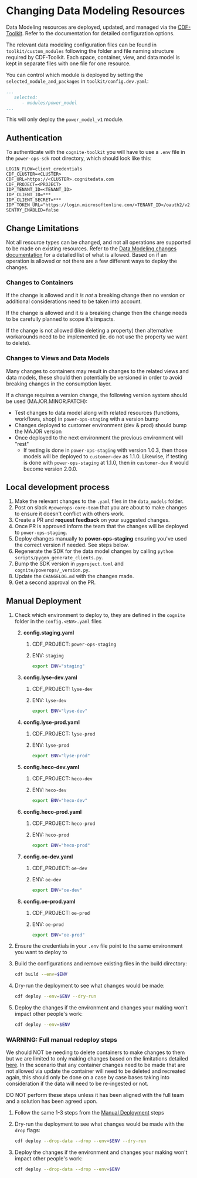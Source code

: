 # Changing Data Modeling Resources

Data Modeling resources are deployed, updated, and managed via the [CDF-Toolkit](https://developer.cognite.com/sdks/toolkit/).
Refer to the documentation for detailed configuration options.

The relevant data modeling configuration files can be found in `toolkit/custom_modules` following the folder
and file naming structure required by CDF-Toolkit. Each space, container, view, and data model is kept in separate
files with one file for one resource.

You can control which module is deployed by setting the `selected_module_and_packages` in
`toolkit/config.dev.yaml`:

```yaml
...
   selected:
      - modules/power_model
...
```

This will only deploy the `power_model_v1` module.

## Authentication

To authenticate with the `cognite-toolkit` you will have to use a `.env` file in the `power-ops-sdk` root directory,
which should look like this:

```dotenv
LOGIN_FLOW=client_credentials
CDF_CLUSTER=<CLUSTER>
CDF_URL=https://<CLUSTER>.cognitedata.com
CDF_PROJECT=<PROJECT>
IDP_TENANT_ID=<TENANT_ID>
IDP_CLIENT_ID=***
IDP_CLIENT_SECRET=***
IDP_TOKEN_URL="https://login.microsoftonline.com/<TENANT_ID>/oauth2/v2.0/token"
SENTRY_ENABLED=false
```

## Change Limitations

Not all resource types can be changed, and not all operations are supported to be made on existing resources. Refer to
the [Data Modeling changes documentation](https://docs.cognite.com/cdf/dm/dm_concepts/dm_containers_views_datamodels/#impact-of-changes-to-views-and-data-models)
for a detailed list of what is allowed. Based on if an operation is allowed or not there are a few different ways to
deploy the changes.

### Changes to Containers

If the change is allowed and it *is not* a breaking change then no version or additional considerations need to be taken
into account.

If the change is allowed and it *is* a breaking change then the change needs to be carefully planned to scope it's impacts.

If the change is not allowed (like deleting a property) then alternative workarounds need to be implemented (ie. do not
use the property we want to delete).

### Changes to Views and Data Models

Many changes to containers may result in changes to the related views and data models, these should then potentially be
versioned in order to avoid breaking changes in the consumption layer.

If a change requires a version change, the following version system should be used (MAJOR.MINOR.PATCH):

- Test changes to data model along with related resources (functions, workflows, shop) in `power-ops-staging` with a version bump
- Changes deployed to customer environment (dev & prod) should bump the MAJOR version
- Once deployed to the next environment the previous environment will "rest"
  - If testing is done in `power-ops-staging` with version 1.0.3, then those models will be deployed to `customer-dev`
   as 1.1.0. Likewise, if testing is done with `power-ops-staging` at 1.1.0, then in `customer-dev` it would become version 2.0.0.

## Local development process

1. Make the relevant changes to the `.yaml` files in the `data_models` folder.
2. Post on slack `#powerops-core-team` that you are about to make changes to ensure it doesn't conflict with others work.
6. Create a PR and **request feedback** on your suggested changes.
7. Once PR is approved inform the team that the changes will be deployed to `power-ops-staging`.
8. Deploy changes manually to **power-ops-staging** ensuring you've used the correct version if needed. See steps below.
9. Regenerate the SDK for the data model changes by calling `python scripts/pygen_generate_clients.py`.
10. Bump the SDK version in `pyproject.toml` and `cognite/powerops/_version.py`.
11. Update the `CHANGELOG.md` with the changes made.
12. Get a second approval on the PR.

## Manual Deployment

1. Check which environment to deploy to, they are defined in the `cognite` folder in the `config.<ENV>.yaml` files

   2. **config.staging.yaml**
      1. CDF_PROJECT: `power-ops-staging`
      2. ENV: `staging`

         ```bash
         export ENV="staging"
         ```

   3. **config.lyse-dev.yaml**
      1. CDF_PROJECT: `lyse-dev`
      2. ENV: `lyse-dev`

         ```bash
         export ENV="lyse-dev"
         ```

   4. **config.lyse-prod.yaml**
      1. CDF_PROJECT: `lyse-prod`
      2. ENV: `lyse-prod`

         ```bash
         export ENV="lyse-prod"
         ```

   5. **config.heco-dev.yaml**
      1. CDF_PROJECT: `heco-dev`
      2. ENV: `heco-dev`

         ```bash
         export ENV="heco-dev"
         ```

   6. **config.heco-prod.yaml**
      1. CDF_PROJECT: `heco-prod`
      2. ENV: `heco-prod`

         ```bash
         export ENV="heco-prod"
         ```

   7. **config.oe-dev.yaml**
      1. CDF_PROJECT: `oe-dev`
      2. ENV: `oe-dev`

         ```bash
         export ENV="oe-dev"
         ```

   8. **config.oe-prod.yaml**
      1. CDF_PROJECT: `oe-prod`
      2. ENV: `oe-prod`

         ```bash
         export ENV="oe-prod"
         ```

2. Ensure the credentials in your `.env` file point to the same environment you want to deploy to
3. Build the configurations and remove existing files in the build directory:

   ```bash
   cdf build --env=$ENV
   ```

4. Dry-run the deployment to see what changes would be made:

   ```bash
   cdf deploy --env=$ENV --dry-run
   ```

5. Deploy the changes if the environment and changes your making won't impact other people's work:

   ```bash
   cdf deploy --env=$ENV
   ```

### WARNING: Full manual redeploy steps

We should NOT be needing to delete containers to make changes to them but we are limited to only making changes based on
the limitations detailed [here](https://docs.cognite.com/cdf/dm/dm_concepts/dm_containers_views_datamodels/#impact-of-changes-to-views-and-data-models).
In the scenario that any container changes need to be made that are not allowed via update the container will need to be
deleted and recreated again, this should only be done on a case by case bases taking into consideration if the data will
need to be re-ingested or not.

DO NOT perform these steps unless it has been aligned with the full team and a solution has been agreed upon.

1. Follow the same 1-3 steps from the [Manual Deployment](#manual-deployment) steps
2. Dry-run the deployment to see what changes would be made with the `drop` flags:

   ```bash
   cdf deploy --drop-data --drop --env=$ENV --dry-run
   ```

3. Deploy the changes if the environment and changes your making won't impact other people's work:

   ```bash
   cdf deploy --drop-data --drop --env=$ENV
   ```
